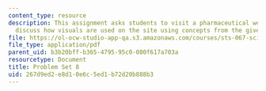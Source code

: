 ```yaml
---
content_type: resource
description: This assignment asks students to visit a pharmaceutical website and to
  discuss how visuals are used on the site using concepts from the given readings.
file: https://ol-ocw-studio-app-qa.s3.amazonaws.com/courses/sts-067-scientific-visualization-across-disciplines-a-critical-introduction-spring-2005/267d9ed2e8d10e6c5ed1b72d20b888b3_pset8.pdf
file_type: application/pdf
parent_uid: b3b20bff-b365-4795-95c0-080f617a703a
resourcetype: Document
title: Problem Set 8
uid: 267d9ed2-e8d1-0e6c-5ed1-b72d20b888b3
---
```

